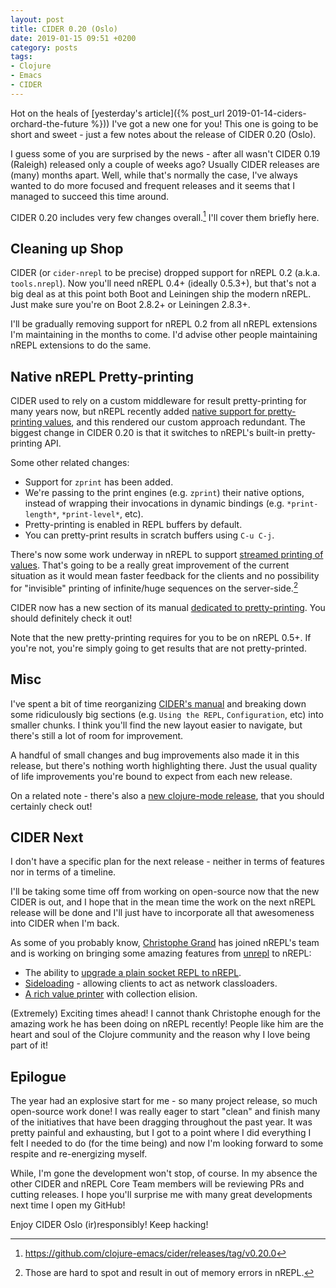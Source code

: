 ```yaml
---
layout: post
title: CIDER 0.20 (Oslo)
date: 2019-01-15 09:51 +0200
category: posts
tags:
- Clojure
- Emacs
- CIDER
---
```


Hot on the heals of [yesterday's article]({% post_url
2019-01-14-ciders-orchard-the-future %})) I've got a new one for you!
This one is going to be short and sweet - just a few notes about the
release of CIDER 0.20 (Oslo).

I guess some of you are surprised by the news - after all wasn't CIDER
0.19 (Raleigh) released only a couple of weeks ago? Usually CIDER
releases are (many) months apart. Well, while that's normally the
case, I've always wanted to do more focused and frequent releases and
it seems that I managed to succeed this time around.

CIDER 0.20 includes very few changes overall.[^1] I'll cover them briefly here.

<!--more-->

## Cleaning up Shop

CIDER (or `cider-nrepl` to be precise) dropped support for nREPL 0.2 (a.k.a. `tools.nrepl`).
Now you'll need nREPL 0.4+ (ideally 0.5.3+), but that's not a big deal as at this point
both Boot and Leiningen ship the modern nREPL. Just make sure you're on Boot 2.8.2+ or
Leiningen 2.8.3+.

I'll be gradually removing support for nREPL 0.2 from all nREPL
extensions I'm maintaining in the months to come. I'd advise other people
maintaining nREPL extensions to do the same.

## Native nREPL Pretty-printing

CIDER used to rely on a custom middleware for result pretty-printing for many
years now, but nREPL recently added [native support for
pretty-printing
values](https://nrepl.org/nrepl/design/middleware.html#_pretty_printing),
and this rendered our custom approach redundant. The biggest change in CIDER 0.20 is that
it switches to nREPL's built-in pretty-printing API.

Some other related changes:

* Support for `zprint` has been added.
* We're passing to the print engines (e.g. `zprint`) their native
  options, instead of wrapping their invocations in dynamic bindings
  (e.g. `*print-length*`, `*print-level*`, etc).
* Pretty-printing is enabled in REPL buffers by default.
* You can pretty-print results in scratch buffers using `C-u C-j`.

There's now some work underway in nREPL to support [streamed printing
of values](https://github.com/nrepl/nrepl/pull/118). That's going to
be a really great improvement of the current situation as it would
mean faster feedback for the clients and no possibility for
"invisible" printing of infinite/huge sequences on the server-side.[^2]

CIDER now has a new section of its manual [dedicated to pretty-printing](https://docs.cider.mx/en/latest/pretty_printing/).
You should definitely check it out!

Note that the new pretty-printing requires for you to be on nREPL
0.5+. If you're not, you're simply going to get results that are not
pretty-printed.

## Misc

I've spent a bit of time reorganizing [CIDER's
manual](https://docs.cider.mx) and breaking down some ridiculously big
sections (e.g. `Using the REPL`, `Configuration`, etc) into smaller
chunks.  I think you'll find the new layout easier to navigate, but
there's still a lot of room for improvement.

A handful of small changes and bug improvements also made it in this
release, but there's nothing worth highlighting there. Just the usual
quality of life improvements you're bound to expect from each new
release.

On a related note - there's also a [new clojure-mode
release](https://github.com/clojure-emacs/clojure-mode/releases/tag/5.10.0),
that you should certainly check out!

## CIDER Next

I don't have a specific plan for the next release - neither in terms of features nor in terms of a timeline.

I'll be taking some time off from working on open-source now that the new CIDER is out, and I hope that in the mean time
the work on the next nREPL release will be done and I'll just have to incorporate all that awesomeness into CIDER when I'm back.

As some of you probably know, [Christophe Grand](https://github.com/cgrand) has joined nREPL's team and is working on bringing some amazing
features from [unrepl](https://github.com/Unrepl/unrepl) to nREPL:

* The ability to [upgrade a plain socket REPL to nREPL](https://github.com/nrepl/nrepl/issues/96).
* [Sideloading](https://github.com/nrepl/nrepl/pull/109) - allowing clients to act as network classloaders.
* [A rich value printer](https://github.com/nrepl/nrepl/pull/106) with collection elision.

(Extremely) Exciting times ahead! I cannot thank Christophe enough for
the amazing work he has been doing on nREPL recently!  People like him
are the heart and soul of the Clojure community and the reason why I
love being part of it!

## Epilogue

The year had an explosive start for me - so many project release, so
much open-source work done!  I was really eager to start "clean" and
finish many of the initiatives that have been dragging throughout the
past year. It was pretty painful and exhausting, but I got to a point where I did
everything I felt I needed to do (for the time being) and now I'm
looking forward to some respite and re-energizing myself.

While, I'm gone the development won't stop, of course. In my absence
the other CIDER and nREPL Core Team members will be reviewing PRs and
cutting releases. I hope you'll surprise me with many great
developments next time I open my GitHub!

Enjoy CIDER Oslo (ir)responsibly! Keep hacking!

[^1]: https://github.com/clojure-emacs/cider/releases/tag/v0.20.0
[^2]: Those are hard to spot and result in out of memory errors in nREPL.

